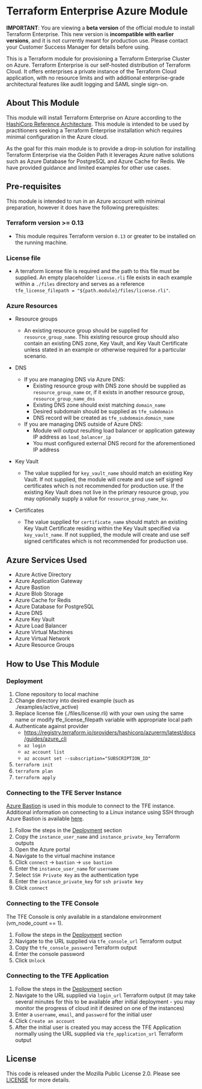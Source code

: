 # Terraform Enterprise Azure Module

**IMPORTANT**: You are viewing a **beta version** of the official
module to install Terraform Enterprise. This new version is
**incompatible with earlier versions**, and it is not currently meant
for production use. Please contact your Customer Success Manager for
details before using.

This is a Terraform module for provisioning a Terraform Enterprise Cluster on Azure. Terraform Enterprise is our self-hosted distribution of Terraform Cloud. It offers enterprises a private instance of the Terraform Cloud application, with no resource limits and with additional enterprise-grade architectural features like audit logging and SAML single sign-on.

## About This Module

This module will install Terraform Enterprise on Azure according to the [HashiCorp Reference Architecture](https://www.terraform.io/docs/enterprise/before-installing/reference-architecture/azure.html). This module is intended to be used by practitioners seeking a Terraform Enterprise installation which requires minimal configuration in the Azure cloud. 

As the goal for this main module is to provide a drop-in solution for installing Terraform Enterprise via the Golden Path it leverages Azure native solutions such as Azure Database for PostgreSQL and Azure Cache for Redis. We have provided guidance and limited examples for other use cases.

## Pre-requisites

This module is intended to run in an Azure account with minimal preparation, however it does have the following prerequisites:

### Terraform version >= 0.13

* This module requires Terraform version `0.13` or greater to be installed on the running machine.

### License file

* A terraform license file is required and the path to this file must be supplied. An empty placeholder `license.rli` file exists in each example within a `./files` directory and serves as a reference `tfe_license_filepath = "${path.module}/files/license.rli"`.

### Azure Resources

* Resource groups
    * An existing resource group should be supplied for `resource_group_name`. This existing resource group should also contain an existing DNS zone, Key Vault, and Key Vault Certificate unless stated in an example or otherwise required for a particular scenario.

* DNS
    * If you are managing DNS via Azure DNS:
        * Existing resource group with DNS zone should be supplied as `resource_group_name` or, if it exists in another resource group, `resource_group_name_dns`
        * Existing DNS zone should exist matching `domain_name`
        * Desired subdomain should be supplied as `tfe_subdomain`
        * DNS record will be created as `tfe_subdomain`.`domain_name`
    * If you are managing DNS outside of Azure DNS:
        * Module will output resulting load balancer or application gateway IP address as `load_balancer_ip`
        * You must configured external DNS record for the aforementioned IP address

* Key Vault
    * The value supplied for `key_vault_name` should match an existing Key Vault. If not supplied, the module will create and use self signed certificates which is not recommended for production use. If the existing Key Vault does not live in the primary resource group, you may optionally supply a value for `resource_group_name_kv`.

* Certificates
    * The value supplied for `certificate_name` should match an existing Key Vault Certificate residing within the Key Vault specified via `key_vault_name`. If not supplied, the module will create and use self signed certificates which is not recommended for production use.

## Azure Services Used

* Azure Active Directory
* Azure Application Gateway
* Azure Bastion
* Azure Blob Storage
* Azure Cache for Redis
* Azure Database for PostgreSQL
* Azure DNS
* Azure Key Vault
* Azure Load Balancer
* Azure Virtual Machines
* Azure Virtual Network
* Azure Resource Groups

## How to Use This Module

### Deployment

1. Clone repository to local machine
2. Change directory into desired example (such as ./examples/active_active)
3. Replace license file (./files/license.rli) with your own using the same name or modify tfe_license_filepath variable with appropriate local path
4. Authenticate against provider
    * https://registry.terraform.io/providers/hashicorp/azurerm/latest/docs/guides/azure_cli
    * `az login`
    * `az account list`
    * `az account set --subscription="SUBSCRIPTION_ID"`
5. `terraform init`
6. `terraform plan`
7. `terraform apply`

### Connecting to the TFE Server Instance

[Azure Bastion](https://docs.microsoft.com/en-us/azure/bastion/bastion-overview) is used in this module to connect to the TFE instance. Additional information on connecting to a Linux instance using SSH through Azure Bastion is available [here](https://docs.microsoft.com/en-us/azure/bastion/bastion-connect-vm-ssh).

1. Follow the steps in the [Deployment](#deployment) section
2. Copy the `instance_user_name` and `instance_private_key` Terraform outputs
3. Open the Azure portal
4. Navigate to the virtual machine instance
5. Click `connect` -> `bastion` -> `use bastion`
6. Enter the `instance_user_name` for `username`
7. Select `SSH Private Key` as the authentication type
8. Enter the `instance_private_key` for `ssh private key`
9. Click `connect`

### Connecting to the TFE Console

The TFE Console is only available in a standalone environment (vm_node_count == 1).

1. Follow the steps in the [Deployment](#deployment) section
2. Navigate to the URL supplied via `tfe_console_url` Terraform output
3. Copy the `tfe_console_password` Terraform output
4. Enter the console password
5. Click `Unlock`

### Connecting to the TFE Application

1. Follow the steps in the [Deployment](#deployment) section
2. Navigate to the URL supplied via `login_url` Terraform output (it may take several minutes for this to be available after initial deployment - you may monitor the progress of cloud init if desired on one of the instances)
3. Enter a `username`, `email`, and `password` for the initial user
4. Click `Create an account`
5. After the initial user is created you may access the TFE Application normally using the URL supplied via `tfe_application_url` Terraform output

## License

This code is released under the Mozilla Public License 2.0. Please see [LICENSE](https://github.com/hashicorp/espd-tfe-azure/blob/master/LICENSE) for more details.
